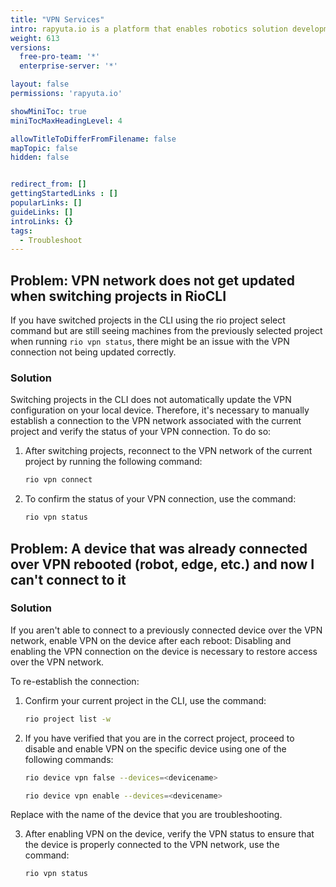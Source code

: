 ```yaml
---
title: "VPN Services"
intro: rapyuta.io is a platform that enables robotics solution development by providing the necessary software infrastructure and facilitating the interaction between multiple stakeholders who contribute to the solution development.
weight: 613
versions:
  free-pro-team: '*'
  enterprise-server: '*'

layout: false
permissions: 'rapyuta.io'

showMiniToc: true
miniTocMaxHeadingLevel: 4

allowTitleToDifferFromFilename: false
mapTopic: false
hidden: false


redirect_from: []
gettingStartedLinks : []
popularLinks: []
guideLinks: []
introLinks: {}
tags:
  - Troubleshoot
---
```


## Problem: VPN network does not get updated when switching projects in RioCLI

If you have switched projects in the CLI using the rio project select command but are still seeing machines from the previously selected project when running `rio vpn status`, there might be an issue with the VPN connection not being updated correctly.

### Solution

Switching projects in the CLI does not automatically update the VPN configuration on your local device. Therefore, it's necessary to manually establish a connection to the VPN network associated with the current project and verify the status of your VPN connection. To do so:

1. After switching projects, reconnect to the VPN network of the current project by running the following command:

    ```Bash
    rio vpn connect
    ```

2. To confirm the status of your VPN connection, use the command:

    ```Bash
    rio vpn status
    ```

## Problem: A device that was already connected over VPN rebooted (robot, edge, etc.) and now I can't connect to it

### Solution

If you aren't able to connect to a previously connected device over the VPN network, enable VPN on the device after each reboot: Disabling and enabling the VPN connection on the device is necessary to restore access over the VPN network. 

To re-establish the connection:

1. Confirm your current project in the CLI, use the command:

    ```Bash
    rio project list -w 
    ```

2. If you have verified that you are in the correct project, proceed to disable and enable VPN on the specific device using one of the following commands:

    ```Bash
    rio device vpn false --devices=<devicename>
    ```

    ```Bash
    rio device vpn enable --devices=<devicename>
    ```

Replace <devicename> with the name of the device that you are troubleshooting.

3. After enabling VPN on the device, verify the VPN status to ensure that the device is properly connected to the VPN network, use the command:

    ```Bash
    rio vpn status
    ```




